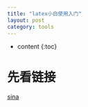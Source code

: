 ```yaml
---
title: "latex小白使用入门"
layout: post
category: tools
---
```


* content
{:toc}

# 先看链接

[sina](http://blog.sina.com.cn/s/blog_90444ed201016iq6.html)
